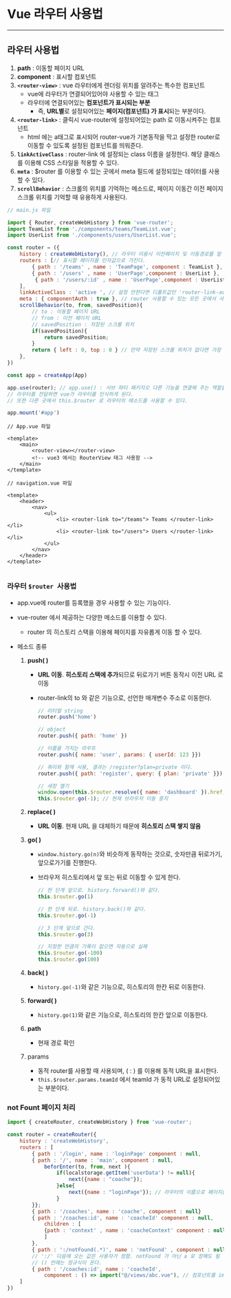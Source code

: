 # Vue 라우터 사용법

---

>

## 라우터 사용법 

1. **path** : 이동할 페이지 URL 
2. **component** : 표시할 컴포넌트 
3. **`<router-view>`** : vue 라우터에게 렌더링 위치를 알려주는 특수한 컴포넌트 
   - vue에 라우터가 연결되어있어야 사용할 수 있는 태그 
   - 라우터에 연결되어있는 **컴포넌트가 표시되는 부분**
     - 즉, **URL별**로 설정되어있는 **페이지(컴포넌트) 가 표시**되는 부분이다.  
4. **`<router-link>`** : 클릭시 vue-router에 설정되어있는 path 로 이동시켜주는 컴포넌트 
   - html 에는 a태그로 표시되어 router-vue가 기본동작을 막고 설정한 router로 이동할 수 있도록 설정된 컴포넌트를 띄워준다. 
5. **`linkActiveClass`** : router-link 에 설정되는 class  이름을 설정한다. 해당 클래스를 이용해 CSS 스타일을 적용할 수 있다. 
6. **`meta`** : $router 를 이용할 수 있는 곳에서 meta 필드에 설정되있는 데이터를 사용할 수 있다.
7. **`scrollBehavior`** : 스크롤의 위치를 기억하는 메소드로, 페이지 이동간 이전 페이지 스크롤 위치를 기억할 때 유용하게 사용된다. 

```js
// main.js 파일 

import { Router, createWebHistory } from 'vue-router';
import TeamList from './components/teams/TeamList.vue';
import UserList from './components/users/UserList.vue';

const router = ({
    history : createWebHistory(), // 라우터 이용시 이전페이지 및 이동경로를 알 수 있다. 
    routers : [// 표시할 페이지를 인자값으로 가진다. 
		{ path : '/teams' , name : 'TeamPage', component : TeamList }, 
		{ path : '/users' , name : 'UserPage',component : UserList }, 
         { path : '/users/:id' , name : 'UserPage',component : UserList },  // /user/alice 와 user/wony 처럼 동적으로 URL을 받을 수 있다. 
    ],  
    linkActiveClass : 'active ', // 설정 안한다면 디폴트값인 'router-link-active' 로 설정된다. 
    meta : { componentAuth : true }, // router 사용할 수 있는 모든 곳에서 사용할 수 있는 데이터이다. 
    scrollBehavior(to, from, savedPosition){
        // to : 이동할 페이지 URL 
        // from : 이전 페이지 URL
        // savedPosition : 저장된 스크롤 위치 
        if(savedPosition){
            return savedPosition;
        }
        return { left : 0, top : 0 } // 만약 저장된 스크롤 위치가 없다면 가장 위쪽인 0,0 으로 이동
	},
})

const app = createApp(App)

app.use(router); // app.use() : 서브 파티 패키지오 다른 기능을 연결해 주는 역할을 한다.
// 라우터를 전달하면 vue가 라우터를 인식하게 된다.
// 또한 다른 곳에서 this.$router 로 라우터의 메소드를 사용할 수 있다. 

app.mount('#app')
```

```vue
// App.vue 파일

<template>
	<main>
		<router-view></router-view>    
        <!-- vue3 에서는 RouterView 태그 사용함 -->
	</main>
</template>
```

```vue
// navigation.vue 파일 

<template>
	<header>
        <nav>
            <ul>
                <li> <router-link to="/teams"> Teams </router-link></li>    
                <li> <router-link to="/users"> Users </router-link></li>    
            </ul>
    	</nav>
	</header>
</template>
    
```



### 라우터  `$router `사용법

- app.vue에 router를 등록했을 경우 사용할 수 있는 기능이다. 

- vue-router 에서 제공하는 다양한 메소드를 이용할 수 있다. 

  - router 의 히스토리 스택을 이용해 페이지를 자유롭게 이동 할 수 있다. 

- 메소드 종류

  1. **push( )**

     - **URL 이동**. **히스토리 스택에 추가**되므로 뒤로가기 버튼 동작시 이전 URL 로 이동

     - router-link의 to 와 같은 기능으로, 선언한 매개변수 주소로 이동한다. 

       ```js
       // 리터럴 string
       router.push('home')
       
       // object
       router.push({ path: 'home' })
       
       // 이름을 가지는 라우트
       router.push({ name: 'user', params: { userId: 123 }})
       
       // 쿼리와 함께 사용, 결과는 /register?plan=private 이다. 
       router.push({ path: 'register', query: { plan: 'private' }})
       
       // 새창 열기 
       window.open(this.$router.resolve({ name: 'dashboard' }).href, '_blank'); // 새창에서 router 표출 
       this.$router.go(-1); // 현재 브라우저 이동 중지 
       ```

  2. **replace( )** 

     - **URL 이동**. 현재 URL 을 대체하기 때문에 **히스토리 스택 쌓지 않음**

  3. **go( )** 

     - `window.history.go(n)`와 비슷하게 동작하는 것으로, 숫자만큼 뒤로가기, 앞으로가기를 진행한다. 
  
     - 브라우저 히스토리에서 앞 또는 뒤로 이동할 수 있게 한다. 
  
       ```js
       // 한 단계 앞으로. history.forward()와 같다.
       this.$router.go(1)
       
       // 한 단계 뒤로. history.back()와 같다.
       this.$router.go(-1)
       
       // 3 단계 앞으로 간다.
       this.$router.go(3)
       
       // 지정한 만큼의 기록이 없으면 자동으로 실패 
       this.$router.go(-100)
       this.$router.go(100)
       ```

  4. **back( )**

     - `history.go(-1)`와 같은 기능으로, 히스토리의 한칸 뒤로 이동한다. 

  5. **forward( )**

     - `history.go(1)`와 같은 기능으로, 히스토리의 한칸 앞으로 이동한다. 

  6. **path** 

     - 현재 경로 확인
  
  7. params
  
     - 동적 router를 사용할 때 사용되며, ( : ) 를 이용해 동적 URL을 표시한다. 
     - `this.$router.params.teamId` 에서 teamId 가 동적 URL로 설정되어있는 부분이다. 



### not Fount 페이지 처리

```js
import { createRouter, createWebHistory } from 'vue-router';

const router = createRouter({
    history : 'createWebHistory',
    routers : [
		{ path : '/login', name : 'loginPage' component : null,
		{ path : '/', name : 'main', component : null, 
         	beforEnter(to, from, next ){
        		if(localstorage.getItem('userData') != null){
    				next({name : "coache"});
				}else{
                    next({name : "loginPage"}); // 라우터의 이름으로 페이지를 호출 한다. 
                }
        }};
		{ path : '/coaches', name : 'coache', component : null}
		{ path : '/coaches:id', name : 'coacheId' component : null, 
            children : [
			{path : 'context' , name : 'coacheContext' component : null }, // 주소 : /coaches/c1/context
         	]
		},
		{ path : ':/notFound(.*)', name : 'notFound' , component : null } 
        // ':/' 다음에 오는 값은 사용자가 정함. notFound 가 아닌 a 로 정해도 됨 
        // () 안에는 정규식이 온다. 
		{ path : '/coaches:id', name : 'coacheId',
            component : () => import("@/views/abc.vue"), // 컴포넌트를 import 하지않고 절대주소로 연결도 가능
    ]
})
```



